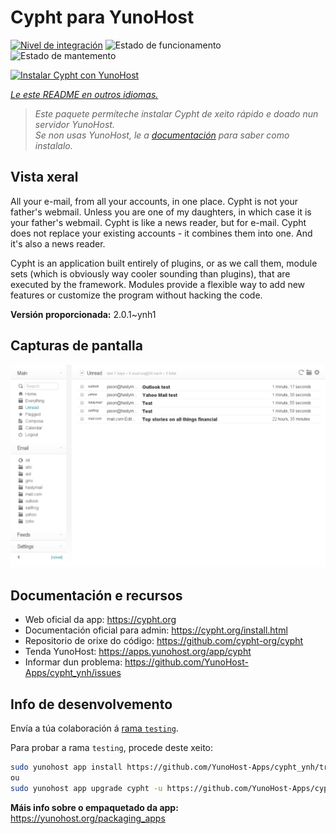 <!--
NOTA: Este README foi creado automáticamente por <https://github.com/YunoHost/apps/tree/master/tools/readme_generator>
NON debe editarse manualmente.
-->

# Cypht para YunoHost

[![Nivel de integración](https://dash.yunohost.org/integration/cypht.svg)](https://dash.yunohost.org/appci/app/cypht) ![Estado de funcionamento](https://ci-apps.yunohost.org/ci/badges/cypht.status.svg) ![Estado de mantemento](https://ci-apps.yunohost.org/ci/badges/cypht.maintain.svg)

[![Instalar Cypht con YunoHost](https://install-app.yunohost.org/install-with-yunohost.svg)](https://install-app.yunohost.org/?app=cypht)

*[Le este README en outros idiomas.](./ALL_README.md)*

> *Este paquete permíteche instalar Cypht de xeito rápido e doado nun servidor YunoHost.*  
> *Se non usas YunoHost, le a [documentación](https://yunohost.org/install) para saber como instalalo.*

## Vista xeral

All your e-mail, from all your accounts, in one place. Cypht is not your father's webmail. Unless you are one of my daughters, in which case it is your father's webmail. Cypht is like a news reader, but for e-mail. Cypht does not replace your existing accounts - it combines them into one. And it's also a news reader.

Cypht is an application built entirely of plugins, or as we call them, module sets (which is obviously way cooler sounding than plugins), that are executed by the framework. Modules provide a flexible way to add new features or customize the program without hacking the code.


**Versión proporcionada:** 2.0.1~ynh1

## Capturas de pantalla

![Captura de pantalla de Cypht](./doc/screenshots/cypht_shot1.png)

## Documentación e recursos

- Web oficial da app: <https://cypht.org>
- Documentación oficial para admin: <https://cypht.org/install.html>
- Repositorio de orixe do código: <https://github.com/cypht-org/cypht>
- Tenda YunoHost: <https://apps.yunohost.org/app/cypht>
- Informar dun problema: <https://github.com/YunoHost-Apps/cypht_ynh/issues>

## Info de desenvolvemento

Envía a túa colaboración á [rama `testing`](https://github.com/YunoHost-Apps/cypht_ynh/tree/testing).

Para probar a rama `testing`, procede deste xeito:

```bash
sudo yunohost app install https://github.com/YunoHost-Apps/cypht_ynh/tree/testing --debug
ou
sudo yunohost app upgrade cypht -u https://github.com/YunoHost-Apps/cypht_ynh/tree/testing --debug
```

**Máis info sobre o empaquetado da app:** <https://yunohost.org/packaging_apps>
